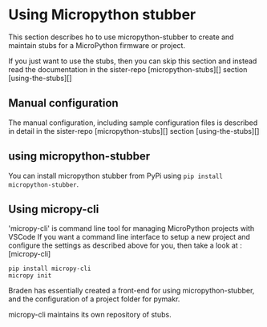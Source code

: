 # Using Micropython stubber 

This section describes ho to use micropython-stubber to create and maintain stubs for a MicroPython firmware or project.

If you just want to use the stubs, then you can skip this section and instead read the documentation in the sister-repo [micropython-stubs][] section [using-the-stubs][] 


## Manual configuration

The manual configuration, including sample configuration files is described in detail in the sister-repo [micropython-stubs][] section [using-the-stubs][]

## using micropython-stubber 

You can install micropython stubber from PyPi using `pip install micropython-stubber`.

## Using micropy-cli

'micropy-cli' is  command line tool for managing MicroPython projects with VSCode
If you want a command line interface to setup a new project and configure the settings as described above for you, then take a look at : [micropy-cli]  

``` 
pip install micropy-cli
micropy init
```

Braden has essentially created a front-end for using micropython-stubber, and the configuration of a project folder for pymakr. 

micropy-cli  maintains its own repository of stubs. 
